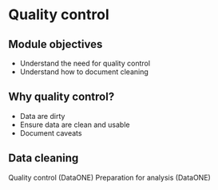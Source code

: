 # Quality control
## Module objectives
- Understand the need for quality control
- Understand how to document cleaning 

## Why quality control?
- Data are dirty
- Ensure data are clean and usable
- Document caveats

## Data cleaning

Quality control (DataONE)
Preparation for analysis (DataONE)